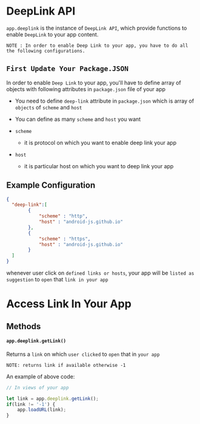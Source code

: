 # DeepLink API
`app.deeplink` is the instance of `DeepLink API`, which provide functions to enable `DeepLink` to your app content. 

`NOTE : In order to enable Deep Link to your app, you have to do all the following configurations.`

## `First Update Your Package.JSON`
In order to enable `Deep Link` to your app, you'll have to define array of objects with following attributes in `package.json` file of your app
- You need to define `deep-link` attribute in `package.json` which is array of `objects` of `scheme` and `host`
- You can define as many `scheme` and `host` you want

- `scheme`
  - it is protocol on which you want to enable deep link your app
- `host`
  - it is particular host on which you want to deep link your app

## Example Configuration
```json
{
  "deep-link":[
        {
            "scheme" : "http",
            "host" : "android-js.github.io"
        },
        {
            "scheme" : "https",
            "host" : "android-js.github.io"
        }
  ]
}
```
whenever user click on `defined links or hosts`, your app will be `listed as suggestion` to `open` that `link in your app`
# Access Link In Your App
## Methods

#### `app.deeplink.getLink()`
Returns a `link` on which `user clicked` to `open` that in `your app`

`NOTE: returns link if available otherwise -1`  

An example of above code:
```js
// In views of your app

let link = app.deeplink.getLink();
if(link != '-1') {
    app.loadURL(link);
}
```

